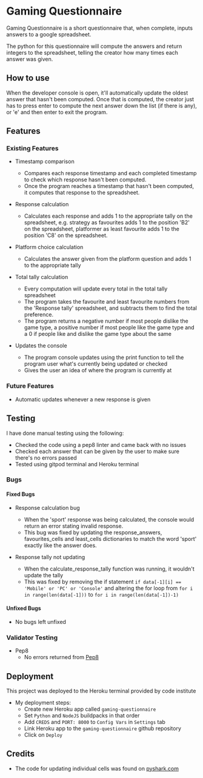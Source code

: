 # Gaming Questionnaire

Gaming Questionnaire is a short questionnaire that, when complete, inputs answers to a google spreadsheet. 

The python for this questionnaire will compute the answers and return integers to the spreadsheet, telling the creator how many times each answer was given.

## How to use

When the developer console is open, it'll automatically update the oldest answer that hasn't been computed. Once that is computed, the creator just has to press enter to compute the next answer down the list (if there is any), or 'e' and then enter to exit the program.

## Features

### Existing Features

- Timestamp comparison
    - Compares each response timestamp and each completed timestamp to check which response hasn't been computed.
    - Once the program reaches a timestamp that hasn't been computed, it computes that response to the spreadsheet.

- Response calculation
    - Calculates each response and adds 1 to the appropriate tally on the spreadsheet, e.g. strategy as favourites adds 1 to the position 'B2' on the spreadsheet, platformer as least favourite adds 1 to the position 'C8' on the spreadsheet.

- Platform choice calculation
    - Calculates the answer given from the platform question and adds 1 to the appropriate tally

- Total tally calculation
    - Every computation will update every total in the total tally spreadsheet
    - The program takes the favourite and least favourite numbers from the 'Response tally' spreadsheet, and subtracts them to find the total preference.
    - The program returns a negative number if most people dislike the game type, a positive number if most people like the game type and a 0 if people like and dislike the game type about the same

- Updates the console
    - The program console updates using the print function to tell the program user what's currently being updated or checked
    - Gives the user an idea of where the program is currently at

### Future Features

- Automatic updates whenever a new response is given

## Testing

I have done manual testing using the following:

- Checked the code using a pep8 linter and came back with no issues
- Checked each answer that can be given by the user to make sure there's no errors passed
- Tested using gitpod terminal and Heroku terminal

### Bugs

#### Fixed Bugs

- Response calculation bug
    - When the 'sport' response was being calculated, the console would return an error stating invalid response.
    - This bug was fixed by updating the response_answers, favourites_cells and least_cells dictionaries to match the word 'sport' exactly like the answer does.

- Response tally not updating
    - When the calculate_response_tally function was running, it wouldn't update the tally
    - This was fixed by removing the if statement `if data[-1][i] == 'Mobile' or 'PC' or 'Console'` and altering the for loop from `for i in range(len(data[-1]))` to `for i in range(len(data[-1])-1)`

#### Unfixed Bugs

- No bugs left unfixed

### Validator Testing

- Pep8
    - No errors returned from [Pep8](http://pep8online.com/checkresult)

## Deployment

This project was deployed to the Heroku terminal provided by code institute

- My deployment steps:
    - Create new Heroku app called `gaming-questionnaire`
    - Set `Python` and `NodeJS` buildpacks in that order
    - Add `CREDS` and `PORT: 8000` to `Config Vars` in `Settings` tab
    - Link Heroku app to the `gaming-questionnaire` github repository
    - Click on `Deploy`

## Credits

- The code for updating individual cells was found on [pyshark.com](https://pyshark.com/google-sheets-api-using-python/#update-a-cell-value)